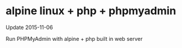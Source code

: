# alpine linux + php + phpmyadmin

Update 2015-11-06

Run PHPMyAdmin with alpine + php built in web server
